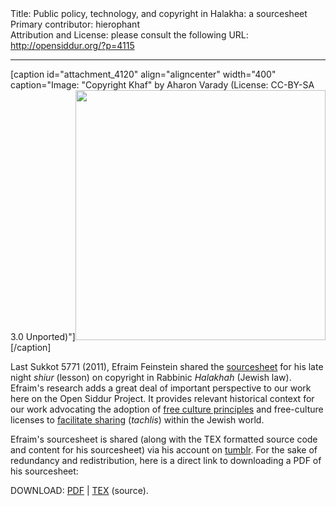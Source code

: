 <html>
<head></head>
<body>
Title: Public policy, technology, and copyright in Halakha: a sourcesheet<br />
Primary contributor: hierophant<br />
Attribution and License: please consult the following URL: <a href="http://opensiddur.org/?p=4115">http://opensiddur.org/?p=4115</a>
<p />
<hr />

[caption id="attachment_4120" align="aligncenter" width="400" caption="Image: &quot;Copyright Khaf&quot; by Aharon Varady (License: CC-BY-SA 3.0 Unported)"]<a href="https://opensiddur.org/wp-content/uploads/2011/10/copyright-khaf.png"><img src="https://opensiddur.org/wp-content/uploads/2011/10/copyright-khaf.png" alt="" title="Copyright Khaf by Aharon Varady (CC-BY-SA 3.0 Unported)" width="400" height="400" class="size-full wp-image-4120" /></a>[/caption]

Last Sukkot 5771 (2011), Efraim Feinstein shared the <a href="http://efraimdf.tumblr.com/post/6372711691/my-shiur-source-sheet-on-public-policy-technology-and">sourcesheet</a> for his late night <em>shiur</em> (lesson) on copyright in Rabbinic <em>Halakhah</em> (Jewish law). Efraim's research adds a great deal of important perspective to our work here on the Open Siddur Project. It provides relevant historical context for our work advocating the adoption of <a href="https://opensiddur.org/2010/11/openness-remixability-and-free-culture/">free culture principles</a> and free-culture licenses to <a href="https://opensiddur.org/2010/02/an-economic-argument-for-free-primary-data/">facilitate sharing</a> (<em>tachlis</em>) within the Jewish world.

Efraim's sourcesheet is shared (along with the TEX formatted source code and content for his sourcesheet) via his account on <a href="http://efraimdf.tumblr.com/post/6372711691/my-shiur-source-sheet-on-public-policy-technology-and">tumblr</a>. For the sake of redundancy and redistribution, here is a direct link to downloading a PDF of his sourcesheet:

DOWNLOAD: <a href='https://opensiddur.org/wp-content/uploads/2011/10/Efraim-Feinstein-Public-Policy-technology-and-copyright-in-Halakhah-sourcesheet.pdf'>PDF</a> | <a href="https://docs.google.com/leaf?id=0B1Y7Sc3k5CROMWUwMDJjYTgtM2YwNy00NTNkLWIzODktYmE0YjJkYTZiN2Jl&hl=en_US">TEX</a> (source).
</body>
</html>
